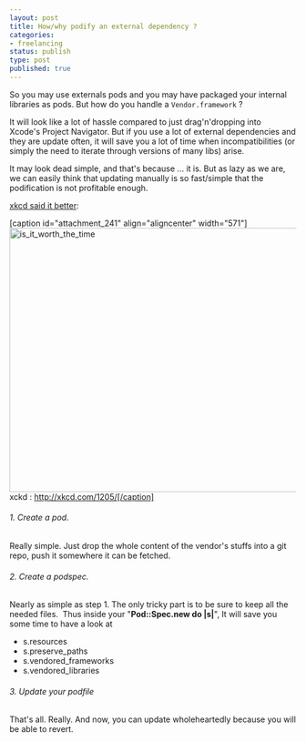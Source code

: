 ```yaml
---
layout: post
title: How/why podify an external dependency ?
categories:
- freelancing
status: publish
type: post
published: true
---
```



So you may use externals pods and you may have packaged your internal libraries as pods. But how do you handle a `Vendor.framework` ?

It will look like a lot of hassle compared to just drag'n'dropping into Xcode's Project Navigator. But if you use a lot of external dependencies and they are update often, it will save you a lot of time when incompatibilities (or simply the need to iterate through versions of many libs) arise.

It may look dead simple, and that's because ... it is. But as lazy as we are, we can easily think that updating manually is so fast/simple that the podification is not profitable enough.

<a href="http://xkcd.com/1205/">xkcd said it better</a>:

[caption id="attachment_241" align="aligncenter" width="571"]<a href="https://wearemobiledevelopers.files.wordpress.com/2014/11/is_it_worth_the_time.png"><img class="wp-image-241 size-full" src="https://wearemobiledevelopers.files.wordpress.com/2014/11/is_it_worth_the_time.png" alt="is_it_worth_the_time" width="571" height="464" /></a> xckd : http://xkcd.com/1205/[/caption]
<h6>1. Create a pod.</h6>
Really simple. Just drop the whole content of the vendor's stuffs into a git repo, push it somewhere it can be fetched.
<h6>2. Create a podspec.</h6>
Nearly as simple as step 1. The only tricky part is to be sure to keep all the needed files.  Thus inside your "<strong>Pod::Spec.new do |s|</strong>", It will save you some time to have a look at
<ul>
	<li>s.resources</li>
	<li>s.preserve_paths</li>
	<li>s.vendored_frameworks</li>
	<li>s.vendored_libraries</li>
</ul>
<h6>3. Update your podfile</h6>
That's all. Really. And now, you can update wholeheartedly because you will be able to revert.
